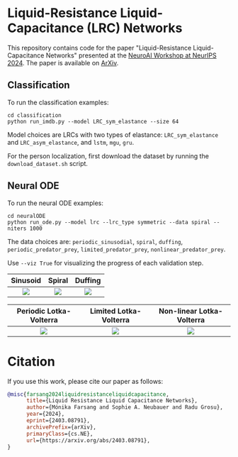 # Liquid-Resistance Liquid-Capacitance (LRC) Networks

This repository contains code for the paper "Liquid-Resistance Liquid-Capacitance Networks" presented at the [NeuroAI Workshop at NeurIPS 2024](https://neuroai-workshop.github.io/previous_years/2024/accepted-papers.html). The paper is available on [ArXiv](https://arxiv.org/pdf/2403.08791).

## Classification
To run the classification examples:
```
cd classification
python run_imdb.py --model LRC_sym_elastance --size 64
```
Model choices are LRCs with two types of elastance: `LRC_sym_elastance` and `LRC_asym_elastance`, and `lstm`, `mgu`, `gru`.

For the person localization, first download the dataset by running the `download_dataset.sh` script.

## Neural ODE
To run the neural ODE examples:
```
cd neuralODE
python run_ode.py --model lrc --lrc_type symmetric --data spiral --niters 1000
```
The data choices are:
`periodic_sinusodial`, `spiral`, `duffing`, `periodic_predator_prey`, `limited_predator_prey`, `nonlinear_predator_prey`.

Use `--viz True` for visualizing the progress of each validation step. 

Sinusoid           |  Spiral | Duffing
:-------------------------:|:-------------------------:|:-------------------------:
![](imgs/traj_phase_periodic_sinusodial.gif)  |  ![](imgs/traj_phase_spiral.gif) |  ![](imgs/traj_phase_duffing.gif)

Periodic Lotka-Volterra           |  Limited Lotka-Volterra  | Non-linear Lotka-Volterra
:-------------------------:|:-------------------------:|:-------------------------:
![](imgs/traj_phase_periodic_lv.gif)  |  ![](imgs/traj_phase_limited_lv.gif) |  ![](imgs/traj_phase_nonlinear_lv.gif)

# Citation
If you use this work, please cite our paper as follows:
```bibtex
@misc{farsang2024liquidresistanceliquidcapacitance,
      title={Liquid Resistance Liquid Capacitance Networks}, 
      author={Mónika Farsang and Sophie A. Neubauer and Radu Grosu},
      year={2024},
      eprint={2403.08791},
      archivePrefix={arXiv},
      primaryClass={cs.NE},
      url={https://arxiv.org/abs/2403.08791}, 
}
```
